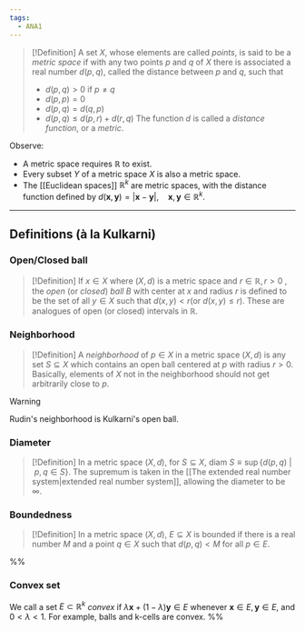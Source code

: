 ```yaml
---
tags:
  - ANA1
---
```



>[!Definition]
>A set $X$, whose elements are called *points*, is said to be a *metric space* if with any two points $p$ and $q$ of $X$ there is associated a real number $d(p,q)$, called the distance between $p$ and $q$, such that 
>- $d(p,q)>0$ if $p\ne q$
>- $d(p,p) = 0$
>- $d(p,q) = d(q,p)$
>- $d(p,q) \le d(p,r) + d(r,q)$
>The function $d$ is called a *distance function*, or a *metric*.

Observe:
- A metric space requires $\mathbb{R}$ to exist.
- Every subset $Y$ of a metric space $X$ is also a metric space.
- The [[Euclidean spaces]] $\mathbb{R}^{k}$ are metric spaces, with the distance function defined by $d(\mathbf{x},\mathbf{y}) = |\mathbf{x}-\mathbf{y}|,\quad \mathbf{x},\mathbf{y} \in \mathbb{R}^{k}$.
---
## Definitions (à la Kulkarni)

### Open/Closed ball
>[!Definition]
>If $x \in X$ where $(X,d)$ is a metric space and $r\in \mathbb{R}, r>0$ , the *open* (or *closed*) *ball* $B$ with center at $x$ and radius $r$ is defined to be the set of all $y\in X$ such that $d(x,y)<r$(or $d(x,y)\leq r$). These are analogues of open (or closed) intervals in $\mathbb{R}$. 
### Neighborhood
>[!Definition]
>A *neighborhood* of $p\in X$ in a metric space $(X,d)$ is any set $S\subseteq X$ which contains an open ball centered at $p$ with radius $r>0$. Basically, elements of $X$ not in the neighborhood should not get arbitrarily close to $p$.

>[!Warning]
>Rudin's neighborhood is Kulkarni's open ball.

### Diameter
>[!Definition]
>In a metric space $(X,d)$, for $S\subseteq X$, $\text{diam}~S \equiv \sup \{ d(p,q)\ | \ p,q\in S \}$. The supremum is taken in the [[The extended real number system|extended real number system]], allowing the diameter to be $\infty$.

### Boundedness

>[!Definition]
>In a metric space $(X,d)$, $E\subseteq X$ is bounded if there is a real number $M$ and a point $q\in X$ such that $d(p,q)<M$ for all $p\in E$. 





%%
### Convex set
We call a set $E\subset \mathbb{R}^{k}$ *convex* if $\lambda \mathbf{x}+(1-\lambda)\mathbf{y}\in E$ whenever $\mathbf{x}\in E, \mathbf{y}\in E$, and $0<\lambda<1$.
For example, balls and k-cells are convex. 
%%

